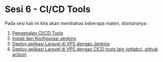 # Sesi 6 - CI/CD Tools

Pada sesi kali ini kita akan membahas beberapa materi, diantaranya :
1. [Pengenalan CI/CD Tools](https://github.com/agung3wi/panduan-kelasdevops-v3/tree/master/sesi%206/1.%20Pengenalan%20CICD%20Tools)
2. [Install dan Konfigurasi Jenkins](https://github.com/agung3wi/panduan-kelasdevops-v3/tree/master/sesi%206/2.%20Install%20dan%20Konfigurasi%20Jenkins)
3. [Deploy aplikasi Laravel di VPS dengan Jenkins](https://github.com/agung3wi/panduan-kelasdevops-v3/tree/master/sesi%206/3.%20Deploy%20aplikasi%20Laravel%20di%20VPS%20dengan%20Jenkins)
4. [Deploy aplikasi Laravel di VPS dengan CICD tools lain (gitlabci, github action)](https://github.com/agung3wi/panduan-kelasdevops-v3/tree/master/sesi%206/4.%20%20Deploy%20aplikasi%20Laravel%20di%20VPS%20dengan%20CICD%20tools%20lain%20(gitlabci%2C%20github%20action))
